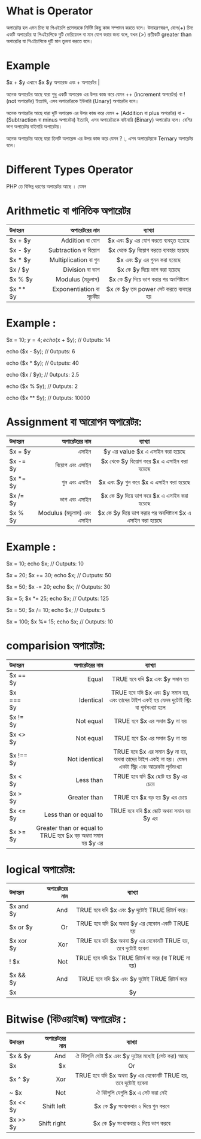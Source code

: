 # What is Operator

অপারেটর হল এমন চিহ্ন যা পিএইচপি প্রসেসরকে নির্দিষ্ট কিছু কাজ সম্পাদন করতে বলে। উদাহরণস্বরূপ, যোগ(+) চিহ্ন একটি অপারেটর যা পিএইচপিকে দুটি ভেরিয়েবল বা মান যোগ করার জন্য বলে, যখন (>) প্রতীকটি greater than অপারেটর যা পিএইচপিকে দুটি মান তুলনা করতে বলে।

# Example

 $x + $y এখানে $x $y অপারেন্ড এবং  + অপারেটর |

অনেক অপারেটর আছে যারা শুধু একটি অপারেন্ড এর উপর কাজ করে যেমন ++ (increment অপরেটর) বা ! (not অপারেটর) ইত্যাদি, এসব অপারেটরকে ইউনারি (Unary) অপারেটর বলে।

অনেক অপারেটর আছে যারা দুটি অপারেন্ড এর উপর কাজ করে যেমন + (Addition বা plus অপরেটর) বা - (Subtraction বা minus অপারেটর) ইত্যাদি, এসব অপারেটরকে বাইনারি (Binary) অপারেটর বলে। বেশির ভাগ অপারেটর বাইনারি অপারেটর।

অনেক অপারেটর আছে যারা তিনটি অপারেন্ড এর উপর কাজ করে যেমন ? :, এসব অপারেটরকে  Ternary অপারেটর বলে। 

# Different Types Operator

PHP তে বিভিন্ন ধরণের অপারেটর আছে । যেমন 

# Arithmetic বা গানিতিক অপারেটর


| উদাহরন      | অপারেটরের নাম   |ব্যাখ্যা   |
| :------- | ----: | :---: |
| $x + $y | Addition বা যোগ | $x এবং  $y এর যোগ করতে ব্যবহৃত হয়েছে   |
| $x - $y  | Subtraction বা বিয়োগ   | $x থেকে $y বিয়োগ করতে ব্যবহার হয়েছে   |
| $x * $y     | Multiplication বা গুন    |  $x এবং $y এর গুনন করা হয়েছে  |
| $x / $y    |  Division বা ভাগ      |  $x কে $y দিয়ে ভাগ করা হয়েছে       | 
|   $x % $y            | Modulus (মডুলাস)    | $x কে $y দিয়ে ভাগ করার পর অবশিষ্টাংশ |  
| $x ** $y   | Exponentiation বা সূচকীয়      |   $x কে $y তম power সেট করতে ব্যবহার হয়  |    


 

# Example :

$x = 10;
$y = 4;
echo ($x + $y);    // 0utputs: 14


echo  ($x - $y);   // 0utputs: 6


echo  ($x * $y);  // 0utputs: 40


echo ($x / $y);   // 0utputs: 2.5


echo  ($x % $y);  // 0utputs: 2


echo ($x ** $y);  // 0utputs: 10000



# Assignment বা আরোপন অপারেটর:

| উদাহরন      | অপারেটরের নাম   |ব্যাখ্যা   |
| :------- | ----: | :---: |
| $x = $y | এসাইন |  $y এর value $x  এ এসাইন  করা  হয়েছে   |
| $x -= $y   | বিয়োগ এবং এসাইন   | $x থেকে $y বিয়োগ করে $x  এ এসাইন  করা  হয়েছে  |
| $x *= $y     |  গুন এবং এসাইন    |  $x এবং $y  গুন করে $x  এ এসাইন  করা  হয়েছে  |
| $x /= $y    |  ভাগ এবং এসাইন      |  $x কে $y দিয়ে ভাগ করে $x  এ এসাইন  করা  হয়েছে      | 
|   $x % $y            |  Modulus (মডুলাস) এবং এসাইন    |   $x কে $y দিয়ে ভাগ করার পর অবশিষ্টাংশ  $x  এ এসাইন  করা  হয়েছে |  
   
# Example :

$x = 10;
echo $x; // Outputs: 10
 
$x = 20;
$x += 30;
echo $x; // Outputs: 50
 
$x = 50;
$x -= 20;
echo $x; // Outputs: 30
 
$x = 5;
$x *= 25;
echo $x; // Outputs: 125
 
$x = 50;
$x /= 10;
echo $x; // Outputs: 5
 
$x = 100;
$x %= 15;
echo $x; // Outputs: 10

# comparision অপারেটর:

| উদাহরন | অপারেটরের নাম  |ব্যাখ্যা  |
| :------- | ----: | :---: |
|$x == $y|	Equal |	TRUE হবে যদি $x এবং $y  সমান হয়|
|$x === $y|	Identical|	TRUE হবে যদি $x এবং $y সমান হয়,  এবং তাদের টাইপ একই হয় যেমন দুটোই স্ট্রিং বা পূর্নসংখ্যা হলে|
|$x != $y|	Not equal|	TRUE হবে $x এর সমান $y না হয় |
|$x <> $y|	Not equal|	TRUE হবে $x এর সমান $y না হয় |
|$x !== $y|	Not identical|	TRUE হবে $x এর সমান $y না হয়, অথবা তাদের টাইপ একই না হয়। যেমন একটা স্ট্রিং এবং আরেকটা পূর্নসংখ্যা|
|$x < $y|	Less than |	TRUE হবে যদি $x ছোট হয় $y এর চেয়ে|
|$x > $y|	Greater than|	TRUE হবে $x বড় হয়  $y এর চেয়ে|
|$x <= $y|	Less than or equal to|	TRUE হবে যদি $x ছোট অথবা সমান হয় $y এর|
|$x >= $y|	Greater than or equal to	TRUE হবে $x বড় অথবা সমান হয় $y এর|


 # logical অপারেটর:

| উদাহরন | অপারেটরের নাম  |ব্যাখ্যা  |
| :------- | ----: | :---: |
|$x and $y|	And	|	TRUE হবে যদি $x এবং $y দুটোই TRUE রিটার্ন করে।|
|$x or $y|	Or|	TRUE হবে যদি $x অথবা $y এর যেকোন একটি TRUE হয়|
|$x xor $y	|	Xor|	TRUE হবে যদি $x অথবা $y এর যেকোনটি TRUE হয়, তবে দুটোই হবেনা |
|! $x|	Not|	TRUE হবে যদি $x TRUE রিটার্ন না করে (বা TRUE না হয়) |
|$x && $y|	And|	TRUE হবে যদি $x এবং $y দুটোই TRUE রিটার্ন করে |
|$x || $y|	Or	 |	TRUE হবে যদি $x অথবা $y এর যেকোন একটি TRUE হয়|




# Bitwise (বিটওয়াইজ) অপারেটর :


| উদাহরন | অপারেটরের নাম  |ব্যাখ্যা  |
| :------- | ----: | :---: |
|$x & $y	|	And	|	ঐ বিটগুলি যেটা $x এবং $y দুটোর মধ্যেই (সেট করা) আছে|
|$x | $x|	Or|	ঐ বিটগুলি যা হয় $x অথবা $y এ (সেট করা) আছে|
|$x ^ $y	|	Xor|	TRUE হবে যদি $x অথবা $y এর যেকোনটি TRUE হয়, তবে দুটোই হবেনা |
|~ $x|	Not|	ঐ বিটগুলি যেগুলি  $x এ সেট করা নেই |
|$x << $y|	Shift left |	$x কে $y সংখ্যকবার ২ দিয়ে গুন করবে |
|$x >> $y	|	Shift right	 |	$x কে  $y সংখ্যকবার ২ দিয়ে ভাগ করবে|




